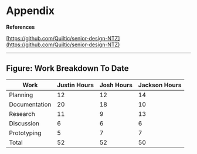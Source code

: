 # Appendix

**References**

[https://github.com/Quiltic/senior-design-NTZ](https://github.com/Quiltic/senior-design-NTZ)


****

## **Figure: Work Breakdown To Date**

| Work          | Justin Hours | Josh Hours | Jackson Hours  |
| ------------- | ------------ | ---------- |--------------- |
| Planning      | 12           | 12         |14              |
| Documentation | 20           | 18         |10              |
| Research      | 11           | 9          |13              |
| Discussion    | 6            | 6          | 6              |
| Prototyping   | 5            | 7          | 7              |
| Total         | 52           | 52         |50              |
